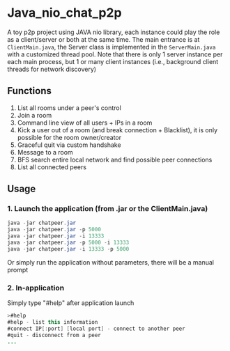 # Java_nio_chat_p2p

A toy p2p project using JAVA nio library, each instance could play the role as a client/server or both at the same time. The main entrance is at `ClientMain.java`, the Server class is implemented in the `ServerMain.java` with a customized thread pool.
Note that there is only 1 server instance per each main process, but 1 or many client instances (i.e., background client threads for network discovery)


## Functions
1. List all rooms under a peer's control
2. Join a room
3. Command line view of all users + IPs in a room
4. Kick a user out of a room (and break connection + Blacklist), it is only possible for the room owner/creator
5. Graceful quit via custom handshake
6. Message to a room
7. BFS search entire local network and find possible peer connections
8. List all connected peers

## Usage
### 1. Launch the application (from .jar or the ClientMain.java)
```java
java -jar chatpeer.jar
java -jar chatpeer.jar -p 5000
java -jar chatpeer.jar -i 13333
java -jar chatpeer.jar -p 5000 -i 13333
java -jar chatpeer.jar -i 13333 -p 5000
```
Or simply run the application without parameters, there will be a manual prompt

### 2. In-application
Simply type "#help" after application launch
```java
>#help
#help - list this information
#connect IP[:port] [local port] - connect to another peer
#quit - disconnect from a peer
...
```
